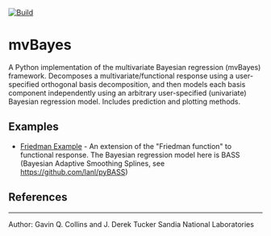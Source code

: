 [![Build](https://github.com/sandialabs/mvBayesPy/actions/workflows/python-package.yml/badge.svg)](https://github.com/sandialabs/mvBayesPy/actions/workflows/python-package.yml)
# mvBayes

A Python implementation of the multivariate Bayesian regression (mvBayes) framework. Decomposes a multivariate/functional response using a user-specified orthogonal basis decomposition, and then models each basis component independently using an arbitrary user-specified (univariate) Bayesian regression model. Includes prediction and plotting methods.


## Examples
* [Friedman Example](examples/friedman_demo.py) - An extension of the "Friedman function" to functional response. The Bayesian regression model here is BASS (Bayesian Adaptive Smoothing Splines, see https://github.com/lanl/pyBASS)


## References


************

Author: Gavin Q. Collins and J. Derek Tucker
Sandia National Laboratories

